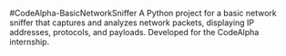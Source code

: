 #CodeAlpha-BasicNetworkSniffer
A Python project for a basic network sniffer that captures and analyzes network packets, displaying IP addresses, protocols, and payloads. Developed for the CodeAlpha internship.



